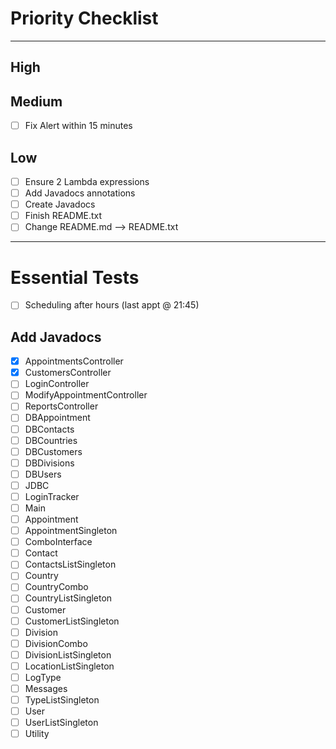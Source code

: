 # Priority Checklist

--- 
## High



## Medium
- [ ] Fix Alert within 15 minutes

## Low
- [ ] Ensure 2 Lambda expressions
- [ ] Add Javadocs annotations
- [ ] Create Javadocs
- [ ] Finish README.txt
- [ ] Change README.md --> README.txt 

---

# Essential Tests

- [ ] Scheduling after hours (last appt @ 21:45)

## Add Javadocs

- [x] AppointmentsController
- [x] CustomersController
- [ ] LoginController
- [ ] ModifyAppointmentController
- [ ] ReportsController
- [ ] DBAppointment
- [ ] DBContacts
- [ ] DBCountries
- [ ] DBCustomers
- [ ] DBDivisions
- [ ] DBUsers
- [ ] JDBC
- [ ] LoginTracker
- [ ] Main
- [ ] Appointment
- [ ] AppointmentSingleton
- [ ] ComboInterface
- [ ] Contact
- [ ] ContactsListSingleton
- [ ] Country
- [ ] CountryCombo
- [ ] CountryListSingleton
- [ ] Customer
- [ ] CustomerListSingleton
- [ ] Division
- [ ] DivisionCombo
- [ ] DivisionListSingleton
- [ ] LocationListSingleton
- [ ] LogType
- [ ] Messages
- [ ] TypeListSingleton
- [ ] User
- [ ] UserListSingleton
- [ ] Utility